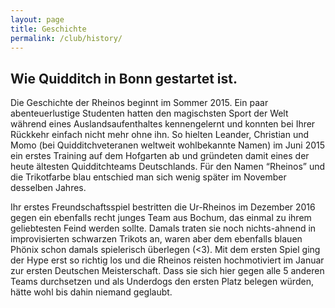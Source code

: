 ```yaml
---
layout: page
title: Geschichte
permalink: /club/history/
---
```


## Wie Quidditch in Bonn gestartet ist.
Die Geschichte der Rheinos beginnt im Sommer 2015. Ein paar abenteuerlustige Studenten hatten den magischsten Sport der Welt während eines Auslandsaufenthaltes kennengelernt und konnten bei Ihrer Rückkehr einfach nicht mehr ohne ihn. So hielten Leander, Christian und Momo (bei Quidditchveteranen weltweit wohlbekannte Namen) im Juni 2015 ein erstes Training auf dem Hofgarten ab und gründeten damit eines der heute ältesten Quidditchteams Deutschlands. Für den Namen “Rheinos” und die Trikotfarbe blau entschied man sich wenig später im November desselben Jahres.

Ihr erstes Freundschaftsspiel bestritten die Ur-Rheinos im Dezember 2016 gegen ein ebenfalls recht junges Team aus Bochum, das einmal zu ihrem geliebtesten Feind werden sollte. Damals traten sie noch nichts-ahnend in improvisierten schwarzen Trikots an, waren aber dem ebenfalls blauen Phönix schon damals spielerisch überlegen (<3). Mit dem ersten Spiel ging der Hype erst so richtig los und die Rheinos reisten hochmotiviert im Januar zur ersten Deutschen Meisterschaft. Dass sie sich hier gegen alle 5 anderen Teams durchsetzen und als Underdogs den ersten Platz belegen würden, hätte wohl bis dahin niemand geglaubt.
